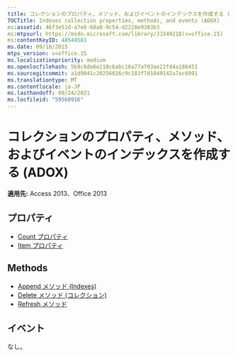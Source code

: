 ```yaml
---
title: コレクションのプロパティ、メソッド、およびイベントのインデックスを作成する (ADOX)
TOCTitle: Indexes collection properties, methods, and events (ADOX)
ms:assetid: 46f3e51d-a7e8-60a0-9c54-d2228e9383b3
ms:mtpsurl: https://msdn.microsoft.com/library/JJ249218(v=office.15)
ms:contentKeyID: 48544581
ms.date: 09/18/2015
mtps_version: v=office.15
ms.localizationpriority: medium
ms.openlocfilehash: 5b9c8de6e218c6abc10a77a703ae21fd4a186451
ms.sourcegitcommit: a1d9041c20256616c9c183f7d1049142a7ac6991
ms.translationtype: MT
ms.contentlocale: ja-JP
ms.lasthandoff: 09/24/2021
ms.locfileid: "59568916"
---
```

# <a name="indexes-collection-properties-methods-and-events-adox"></a>コレクションのプロパティ、メソッド、およびイベントのインデックスを作成する (ADOX)

**適用先:** Access 2013、Office 2013

## <a name="properties"></a>プロパティ

- [Count プロパティ](count-property-ado.md)
- [Item プロパティ](item-property-ado.md)

## <a name="methods"></a>Methods

- [Append メソッド (Indexes)](append-method-adox-indexes.md)
- [Delete メソッド (コレクション)](delete-method-adox-collections.md)
- [Refresh メソッド](refresh-method-ado.md)

## <a name="events"></a>イベント

なし。

